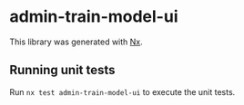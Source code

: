 # admin-train-model-ui

This library was generated with [Nx](https://nx.dev).

## Running unit tests

Run `nx test admin-train-model-ui` to execute the unit tests.
